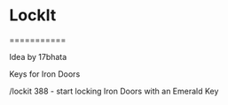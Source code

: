 # LockIt

===========

Idea by 17bhata

Keys for Iron Doors

/lockit 388 - start locking Iron Doors with an Emerald Key